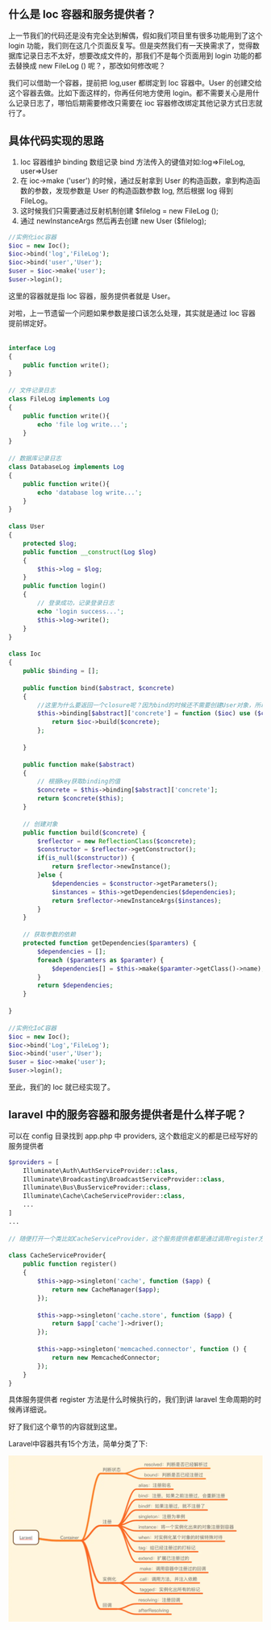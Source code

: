 ## 什么是 Ioc 容器和服务提供者？

上一节我们的代码还是没有完全达到解偶，假如我们项目里有很多功能用到了这个 login 功能，我们则在这几个页面反复写。但是突然我们有一天换需求了，觉得数据库记录日志不太好，想要改成文件的，那我们不是每个页面用到 login 功能的都去替换成 new FileLog () 呢？，那改如何修改呢？

我们可以借助一个容器，提前把 log,user 都绑定到 Ioc 容器中。User 的创建交给这个容器去做。比如下面这样的，你再任何地方使用 login。都不需要关心是用什么记录日志了，哪怕后期需要修改只需要在 ioc 容器修改绑定其他记录方式日志就行了。

## 具体代码实现的思路

1. Ioc 容器维护 binding 数组记录 bind 方法传入的键值对如:log=>FileLog, user=>User
2. 在 ioc->make ('user') 的时候，通过反射拿到 User 的构造函数，拿到构造函数的参数，发现参数是 User 的构造函数参数 log, 然后根据 log 得到 FileLog。
3. 这时候我们只需要通过反射机制创建 $filelog = new FileLog ();
4. 通过 newInstanceArgs 然后再去创建 new User ($filelog);

```php
//实例化ioc容器
$ioc = new Ioc();
$ioc->bind('log','FileLog');
$ioc->bind('user','User');
$user = $ioc->make('user');
$user->login();
```

这里的容器就是指 Ioc 容器，服务提供者就是 User。

对啦，上一节遗留一个问题如果参数是接口该怎么处理，其实就是通过 Ioc 容器提前绑定好。

```php

interface Log
{
    public function write();
}

// 文件记录日志
class FileLog implements Log
{
    public function write(){
        echo 'file log write...';
    }
}

// 数据库记录日志
class DatabaseLog implements Log
{
    public function write(){
        echo 'database log write...';
    }
}

class User
{
    protected $log;
    public function __construct(Log $log)
    {
        $this->log = $log;
    }
    public function login()
    {
        // 登录成功，记录登录日志
        echo 'login success...';
        $this->log->write();
    }
}

class Ioc
{
    public $binding = [];

    public function bind($abstract, $concrete)
    {
        //这里为什么要返回一个closure呢？因为bind的时候还不需要创建User对象，所以采用closure等make的时候再创建FileLog;
        $this->binding[$abstract]['concrete'] = function ($ioc) use ($concrete) {
            return $ioc->build($concrete);
        };
		
    }

    public function make($abstract)
    {
        // 根据key获取binding的值
        $concrete = $this->binding[$abstract]['concrete'];
        return $concrete($this);
    }

    // 创建对象
    public function build($concrete) {
        $reflector = new ReflectionClass($concrete);
        $constructor = $reflector->getConstructor();
        if(is_null($constructor)) {
            return $reflector->newInstance();
        }else {
            $dependencies = $constructor->getParameters();
            $instances = $this->getDependencies($dependencies);
            return $reflector->newInstanceArgs($instances);
        }
    }

    // 获取参数的依赖
    protected function getDependencies($paramters) {
        $dependencies = [];
        foreach ($paramters as $paramter) {
            $dependencies[] = $this->make($paramter->getClass()->name);
        }
        return $dependencies;
    }

}

//实例化IoC容器
$ioc = new Ioc();
$ioc->bind('Log','FileLog');
$ioc->bind('user','User');
$user = $ioc->make('user');
$user->login();
```

至此，我们的 Ioc 就已经实现了。

## laravel 中的服务容器和服务提供者是什么样子呢？

可以在 config 目录找到 app.php 中 providers, 这个数组定义的都是已经写好的服务提供者

```php
$providers = [
    Illuminate\Auth\AuthServiceProvider::class,
    Illuminate\Broadcasting\BroadcastServiceProvider::class,
    Illuminate\Bus\BusServiceProvider::class,
    Illuminate\Cache\CacheServiceProvider::class,
    ...
]
...

// 随便打开一个类比如CacheServiceProvider，这个服务提供者都是通过调用register方法注册到ioc容器中，其中的app就是Ioc容器。singleton可以理解成我们的上面例子中的bind方法。只不过这里singleton指的是单例模式。

class CacheServiceProvider{
    public function register()
    {
        $this->app->singleton('cache', function ($app) {
            return new CacheManager($app);
        });

        $this->app->singleton('cache.store', function ($app) {
            return $app['cache']->driver();
        });

        $this->app->singleton('memcached.connector', function () {
            return new MemcachedConnector;
        });
    }
}
```

具体服务提供者 register 方法是什么时候执行的，我们到讲 laravel 生命周期的时候再详细说。

好了我们这个章节的内容就到这里。







Laravel中容器共有15个方法，简单分类了下:

![img](2%E3%80%81%E5%A6%82%E4%BD%95%E5%AE%9E%E7%8E%B0Ioc%E5%AE%B9%E5%99%A8%E5%92%8C%E6%9C%8D%E5%8A%A1%E6%8F%90%E4%BE%9B%E8%80%85%E6%98%AF%E4%BB%80%E4%B9%88%E6%A6%82%E5%BF%B5/1797787-d65f75f86bd0131b.png)